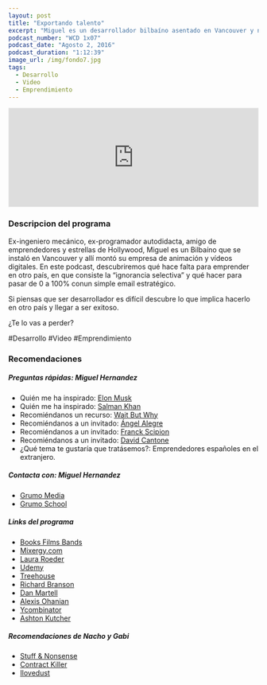 ```yaml
---
layout: post
title: "Exportando talento"
excerpt: "Miguel es un desarrollador bilbaíno asentado en Vancouver y nos cuenta su paso de creador de Apps a exitoso editor de vídeo."
podcast_number: "WCD 1x07"
podcast_date: "Agosto 2, 2016"
podcast_duration: "1:12:39"
image_url: /img/fondo7.jpg
tags: 
  - Desarrollo
  - Video
  - Emprendimiento
---
```


<iframe id='audio_12424203' frameborder='0' allowfullscreen='' scrolling='no' height='200' style='border:1px solid #EEE; box-sizing:border-box; width:100%;' src="https://www.ivoox.com/player_ej_12424203_4_1.html?c1=ff6600"></iframe>

<h3 class="post-title  post-heading">Descripcion del programa</h3>

Ex-ingeniero mecánico, ex-programador autodidacta, amigo de emprendedores y estrellas de Hollywood, Miguel es un Bilbaíno que se instaló en Vancouver y allí montó su empresa de animación y vídeos digitales. En este podcast, descubriremos qué hace falta para emprender en otro país, en que consiste la “ignorancia selectiva” y qué hacer para pasar de 0 a 100% conun simple email estratégico.

Si piensas que ser desarrollador es difícil descubre lo que implica hacerlo en otro país y llegar a ser exitoso.

¿Te lo vas a perder?

 
<div class="rule"></div>

  #Desarrollo #Video #Emprendimiento

<div class="rule"></div>

<h3 class="post-title  post-heading">Recomendaciones</h3>

##### Preguntas rápidas: Miguel Hernandez

<ul>
    <li class="recomendacion"><span>Quién me ha inspirado: </span><a href="https://en.wikipedia.org/wiki/Elon_Musk">Elon Musk</a></li>
    <li class="recomendacion"><span>Quién me ha inspirado: </span><a href="https://es.wikipedia.org/wiki/Salman_Khan_(profesor)">Salman Khan</a></li>
    <li class="recomendacion"><span>Recomiéndanos un recurso: </span><a href="http://waitbutwhy.com/">Wait But Why</a></li>
    <li class="recomendacion"><span>Recomiéndanos a un invitado: </span><a href="https://viviralmaximo.net/">Ángel Alegre</a></li>
    <li class="recomendacion"><span>Recomiéndanos a un invitado: </span><a href="https://www.lifestylealcuadrado.com/acerca-de-franck-scipion/">Franck Scipion</a></li>
    <li class="recomendacion"><span>Recomiéndanos a un invitado: </span><a href="https://www.youtube.com/user/davidcantone">David Cantone</a></li>
    <li class="recomendacion"><span>¿Qué tema te gustaría que tratásemos?: </span>Emprendedores españoles en el extranjero.</li>
</ul>


##### Contacta con: Miguel Hernandez

<ul>
    <li class="recomendacion"><a href="http://grumomedia.com">Grumo Media</a></li>
    <li class="recomendacion"><a href="http://grumoschool.com/">Grumo School</a></li>
</ul>

##### Links del programa

<ul>
   <li class="recomendacion"><a href="https://itunes.apple.com/es/app/books-films-bands/id520395424">Books Films Bands</a></li>
   <li class="recomendacion"><a href="https://mixergy.com/welcome">Mixergy.com</a></li>
   <li class="recomendacion"><a href="http://lkrsocialmedia.com">Laura Roeder</a></li>
   <li class="recomendacion"><a href="https://www.udemy.com">Udemy</a></li>
   <li class="recomendacion"><a href="https://teamtreehouse.com">Treehouse</a></li>
   <li class="recomendacion"><a href="https://es.wikipedia.org/wiki/Richard_Branson">Richard Branson</a></li>
   <li class="recomendacion"><a href="http://www.danmartell.com">Dan Martell</a></li>
   <li class="recomendacion"><a href="https://en.wikipedia.org/wiki/Alexis_Ohanian">Alexis Ohanian</a></li>
   <li class="recomendacion"><a href="https://www.ycombinator.com/">Ycombinator</a></li>
   <li class="recomendacion"><a href="https://es.wikipedia.org/wiki/Ashton_Kutcher">Ashton Kutcher</a></li>
</ul>

##### Recomendaciones de Nacho y Gabi

<ul>
    <li class="recomendacion"><a href="https://stuffandnonsense.co.uk">Stuff & Nonsense</a></li>
    <li class="recomendacion"><a href="https://gist.github.com/malarkey/4031110">Contract Killer</a></li>
    <li class="recomendacion"><a href="http://www.ilovedust.com">Ilovedust</a></li>
</ul>
